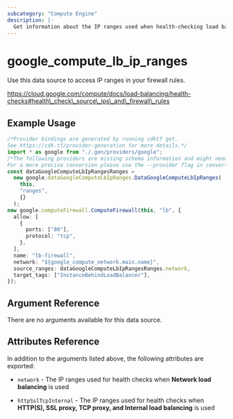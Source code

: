 ```yaml
---
subcategory: "Compute Engine"
description: |-
  Get information about the IP ranges used when health-checking load balancers.
---
```


# google\_compute\_lb\_ip\_ranges

Use this data source to access IP ranges in your firewall rules.

https://cloud.google.com/compute/docs/load-balancing/health-checks#health\_check\_source\_ips\_and\_firewall\_rules

## Example Usage

```typescript
/*Provider bindings are generated by running cdktf get.
See https://cdk.tf/provider-generation for more details.*/
import * as google from "./.gen/providers/google";
/*The following providers are missing schema information and might need manual adjustments to synthesize correctly: google.
For a more precise conversion please use the --provider flag in convert.*/
const dataGoogleComputeLbIpRangesRanges =
  new google.dataGoogleComputeLbIpRanges.DataGoogleComputeLbIpRanges(
    this,
    "ranges",
    {}
  );
new google.computeFirewall.ComputeFirewall(this, "lb", {
  allow: [
    {
      ports: ["80"],
      protocol: "tcp",
    },
  ],
  name: "lb-firewall",
  network: "${google_compute_network.main.name}",
  source_ranges: dataGoogleComputeLbIpRangesRanges.network,
  target_tags: ["InstanceBehindLoadBalancer"],
});

```

## Argument Reference

There are no arguments available for this data source.

## Attributes Reference

In addition to the arguments listed above, the following attributes are exported:

*   `network` - The IP ranges used for health checks when **Network load balancing** is used

*   `httpSslTcpInternal` - The IP ranges used for health checks when **HTTP(S), SSL proxy, TCP proxy, and Internal load balancing** is used
